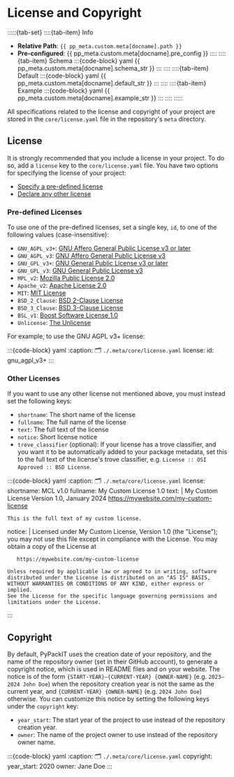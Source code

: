 # License and Copyright

:::::{tab-set}
::::{tab-item} Info
- **Relative Path**: `{{ pp_meta.custom.meta[docname].path }}`
- **Pre-configured**: {{ pp_meta.custom.meta[docname].pre_config }}
::::
::::{tab-item} Schema
:::{code-block} yaml
{{ pp_meta.custom.meta[docname].schema_str }}
:::
::::
::::{tab-item} Default
:::{code-block} yaml
{{ pp_meta.custom.meta[docname].default_str }}
:::
::::
::::{tab-item} Example
:::{code-block} yaml
{{ pp_meta.custom.meta[docname].example_str }}
:::
::::
:::::

All specifications related to the license and copyright of your project
are stored in the `core/license.yaml` file in the repository's `meta` directory.


## License
It is strongly recommended that you include a license in your project.
To do so, add a `license` key to the `core/license.yaml` file.
You have two options for specifying the license of your project:
- [Specify a pre-defined license](#pre-defined-licenses)
- [Declare any other license](#other-licenses)

### Pre-defined Licenses
To use one of the pre-defined licenses, set a single key, `id`,
to one of the following values (case-insensitive):
- `GNU_AGPL_v3+`: [GNU Affero General Public License v3 or later](https://choosealicense.com/licenses/agpl-3.0/)
- `GNU_AGPL_v3`: [GNU Affero General Public License v3](https://choosealicense.com/licenses/agpl-3.0/)
- `GNU_GPL_v3+`: [GNU General Public License v3 or later](https://choosealicense.com/licenses/gpl-3.0/)
- `GNU_GPL_v3`: [GNU General Public License v3](https://choosealicense.com/licenses/gpl-3.0/)
- `MPL_v2`: [Mozilla Public License 2.0](https://choosealicense.com/licenses/mpl-2.0/)
- `Apache_v2`: [Apache License 2.0](https://choosealicense.com/licenses/apache-2.0/)
- `MIT`: [MIT License](https://choosealicense.com/licenses/mit/)
- `BSD_2_Clause`: [BSD 2-Clause License](https://choosealicense.com/licenses/bsd-2-clause/)
- `BSD_3_Clause`: [BSD 3-Clause License](https://choosealicense.com/licenses/bsd-3-clause/)
- `BSL_v1`: [Boost Software License 1.0](https://choosealicense.com/licenses/bsl-1.0/)
- `Unlicense`: [The Unlicense](https://choosealicense.com/licenses/unlicense/)

For example, to use the GNU AGPL v3+ license:

:::{code-block} yaml
:caption: 🗂 `./.meta/core/license.yaml`
license:
  id: gnu_agpl_v3+
:::


### Other Licenses
If you want to use any other license not mentioned above, you must instead set the following keys:
- `shortname`: The short name of the license
- `fullname`: The full name of the license
- `text`: The full text of the license
- `notice`: Short license notice
- `trove_classifier` (optional): If your license has a trove classifier,
   and you want it to be automatically added to your package metadata,
   set this to the full text of the license's trove classifier, e.g. `License :: OSI Approved :: BSD License`.

:::{code-block} yaml
:caption: 🗂 `./.meta/core/license.yaml`
license:
  shortname: MCL v1.0
  fullname: My Custom License 1.0
  text: |
                         My Custom License
                     Version 1.0, January 2024
               https://mywebsite.com/my-custom-license

    This is the full text of my custom license.
  notice: |
    Licensed under My Custom License, Version 1.0 (the "License");
    you may not use this file except in compliance with the License.
    You may obtain a copy of the License at

       https://mywebsite.com/my-custom-license

    Unless required by applicable law or agreed to in writing, software
    distributed under the License is distributed on an "AS IS" BASIS,
    WITHOUT WARRANTIES OR CONDITIONS OF ANY KIND, either express or implied.
    See the License for the specific language governing permissions and
    limitations under the License.
:::


## Copyright
By default, PyPackIT uses the creation date of your repository,
and the name of the repository owner (set in their GitHub account),
to generate a copyright notice, which is used in README files and on your website. 
The notice is of the form `{START-YEAR}–{CURRENT-YEAR} {OWNER-NAME}` (e.g. `2023–2024 John Doe`)
when the repository creation year is not the same as the current year,
and `{CURRENT-YEAR} {OWNER-NAME}` (e.g. `2024 John Doe`) otherwise.
You can customize this notice by setting the following keys under the `copyright` key:
- `year_start`: The start year of the project to use instead of the repository creation year.
- `owner`: The name of the project owner to use instead of the repository owner name.

:::{code-block} yaml
:caption: 🗂 `./.meta/core/license.yaml`
copyright:
  year_start: 2020
  owner: Jane Doe
:::
